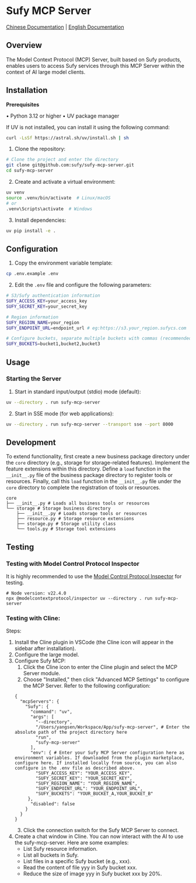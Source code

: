 # Sufy MCP Server

[Chinese Documentation](README_zh.md) | [English Documentation](README.md)

## Overview

The Model Context Protocol (MCP) Server, built based on Sufy products, enables users to access Sufy services through this MCP Server within the context of AI large model clients.

## Installation

**Prerequisites**

• Python 3.12 or higher
• UV package manager

If UV is not installed, you can install it using the following command:

```bash
curl -LsSf https://astral.sh/uv/install.sh | sh
```

1. Clone the repository:

```bash
# Clone the project and enter the directory
git clone git@github.com:sufy/sufy-mcp-server.git
cd sufy-mcp-server
```

2. Create and activate a virtual environment:

```bash
uv venv
source .venv/bin/activate  # Linux/macOS
# or
.venv\Scripts\activate  # Windows
```

3. Install dependencies:

```bash
uv pip install -e .
```

## Configuration

1. Copy the environment variable template:

```bash
cp .env.example .env
```

2. Edit the `.env` file and configure the following parameters:

```bash
# S3/Sufy authentication information
SUFY_ACCESS_KEY=your_access_key
SUFY_SECRET_KEY=your_secret_key

# Region information
SUFY_REGION_NAME=your_region
SUFY_ENDPOINT_URL=endpoint_url # eg:https://s3.your_region.sufycs.com

# Configure buckets, separate multiple buckets with commas (recommended maximum: 20 buckets)
SUFY_BUCKETS=bucket1,bucket2,bucket3
```

## Usage

### Starting the Server

1. Start in standard input/output (stdio) mode (default):

```bash
uv --directory . run sufy-mcp-server
```

2. Start in SSE mode (for web applications):

```bash
uv --directory . run sufy-mcp-server --transport sse --port 8000
```

## Development

To extend functionality, first create a new business package directory under the `core` directory (e.g., storage for storage-related features). Implement the feature extensions within this directory. Define a `load` function in the `__init__.py` file of the business package directory to register tools or resources. Finally, call this `load` function in the `__init__.py` file under the `core` directory to complete the registration of tools or resources.

```shell
core
├── __init__.py # Loads all business tools or resources
└── storage # Storage business directory
    ├── __init__.py # Loads storage tools or resources
    ├── resource.py # Storage resource extensions
    ├── storage.py # Storage utility class
    └── tools.py # Storage tool extensions
```

## Testing

### Testing with Model Control Protocol Inspector

It is highly recommended to use the [Model Control Protocol Inspector](https://github.com/modelcontextprotocol/inspector) for testing.

```shell
# Node version: v22.4.0
npx @modelcontextprotocol/inspector uv --directory . run sufy-mcp-server
```

### Testing with Cline:

Steps:

1. Install the Cline plugin in VSCode (the Cline icon will appear in the sidebar after installation).
2. Configure the large model.
3. Configure Sufy MCP:
   1. Click the Cline icon to enter the Cline plugin and select the MCP Server module.
   2. Choose "Installed," then click "Advanced MCP Settings" to configure the MCP Server. Refer to the following configuration:
   ```
   {
     "mcpServers": {
       "Sufy": {
         "command": "uv",
         "args": [
           "--directory",
           "/Users/yangsen/Workspace/App/sufy-mcp-server", # Enter the absolute path of the project directory here
           "run",
           "sufy-mcp-server"
         ],
         "env": { # Enter your Sufy MCP Server configuration here as environment variables. If downloaded from the plugin marketplace, configure here. If installed locally from source, you can also configure in the .env file as described above.
           "SUFY_ACCESS_KEY": "YOUR_ACCESS_KEY",
           "SUFY_SECRET_KEY": "YOUR_SECRET_KEY",
           "SUFY_REGION_NAME": "YOUR_REGION_NAME",
           "SUFY_ENDPOINT_URL": "YOUR_ENDPOINT_URL",
           "SUFY_BUCKETS": "YOUR_BUCKET_A,YOUR_BUCKET_B"
        },
         "disabled": false
       }
     }
   }
   ```
   3. Click the connection switch for the Sufy MCP Server to connect.
4. Create a chat window in Cline. You can now interact with the AI to use the sufy-mcp-server. Here are some examples:
    - List Sufy resource information.
    - List all buckets in Sufy.
    - List files in a specific Sufy bucket (e.g., xxx).
    - Read the content of file yyy in Sufy bucket xxx.
    - Reduce the size of image yyy in Sufy bucket xxx by 20%.